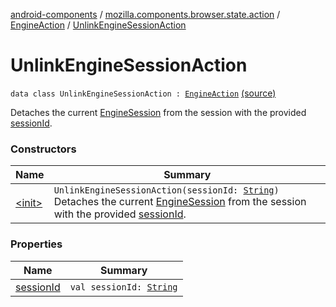 [android-components](../../../index.md) / [mozilla.components.browser.state.action](../../index.md) / [EngineAction](../index.md) / [UnlinkEngineSessionAction](./index.md)

# UnlinkEngineSessionAction

`data class UnlinkEngineSessionAction : `[`EngineAction`](../index.md) [(source)](https://github.com/mozilla-mobile/android-components/blob/master/components/browser/state/src/main/java/mozilla/components/browser/state/action/BrowserAction.kt#L307)

Detaches the current [EngineSession](../../../mozilla.components.concept.engine/-engine-session/index.md) from the session with the provided [sessionId](session-id.md).

### Constructors

| Name | Summary |
|---|---|
| [&lt;init&gt;](-init-.md) | `UnlinkEngineSessionAction(sessionId: `[`String`](https://kotlinlang.org/api/latest/jvm/stdlib/kotlin/-string/index.html)`)`<br>Detaches the current [EngineSession](../../../mozilla.components.concept.engine/-engine-session/index.md) from the session with the provided [sessionId](session-id.md). |

### Properties

| Name | Summary |
|---|---|
| [sessionId](session-id.md) | `val sessionId: `[`String`](https://kotlinlang.org/api/latest/jvm/stdlib/kotlin/-string/index.html) |
